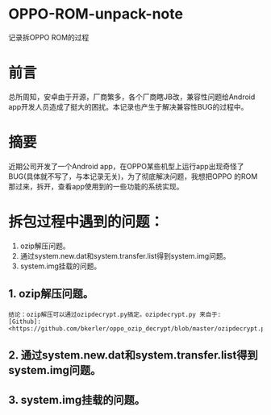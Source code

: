 # OPPO-ROM-unpack-note
记录拆OPPO ROM的过程

# 前言
总所周知，安卓由于开源，厂商繁多，各个厂商瞎JB改，兼容性问题给Android app开发人员造成了挺大的困扰。本记录也产生于解决兼容性BUG的过程中。

# 摘要
近期公司开发了一个Android app，在OPPO某些机型上运行app出现奇怪了BUG(具体就不写了，与本记录无关)，为了彻底解决问题，我想把OPPO 的ROM那过来，拆开，查看app使用到的一些功能的系统实现。

# 拆包过程中遇到的问题：
 1. ozip解压问题。
 2. 通过system.new.dat和system.transfer.list得到system.img问题。
 3. system.img挂载的问题。

## 1. ozip解压问题。
    结论：ozip解压可以通过ozipdecrypt.py搞定。ozipdecrypt.py 来自于:
    [Github]:<https://github.com/bkerler/oppo_ozip_decrypt/blob/master/ozipdecrypt.py>
## 2. 通过system.new.dat和system.transfer.list得到system.img问题。

## 3. system.img挂载的问题。
